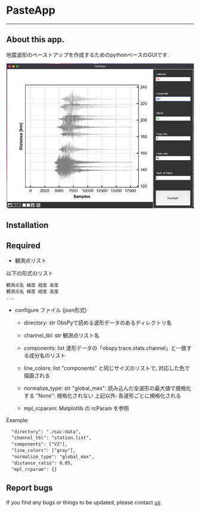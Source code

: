 # PasteApp
---

## About this app.

地震波形のペーストアップを作成するためのpythonベースのGUIです. 

![pasteapp](/PasteApp.png)

## Installation


## Required

* 観測点リスト

以下の形式のリスト
```txt
観測点名 緯度 経度 高度
観測点名 緯度 経度 高度
... 
```

* configure ファイル (json形式)

  * directory: str
    ObsPyで読める波形データのあるディレクトリ名
  * channel_tbl: str
    観測点リスト名
  * components: list
    波形データの「obspy.trace.stats.channel」と一致する成分名のリスト
  * line_colors: list
    "components" と同じサイズのリストで, 対応した色で描画される
  * normalize_type: str
    "global_max": 読み込んだ全波形の最大値で規格化する
    "None": 規格化されない
    上記以外: 各波形ごとに規格化される
  
  * mpl_rcparam: 
    Matplotlib の rcParam を参照
    
Example:
```txt
  "directory": "./sac-data",
  "channel_tbl": "station.list",
  "components": ["VZ"],
  "line_colors": ["gray"],
  "normalize_type": "global_max",
  "distance_ratio": 0.05,
  "mpl_rcparam": {}
```

## Report bugs

If you find any bugs or things to be updated, please contact [us](kosuke.minamoto.s8@gmail.com).
